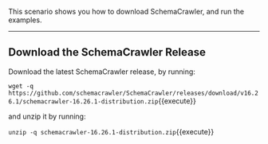 This scenario shows you how to download SchemaCrawler, and run the examples.

-----

## Download the SchemaCrawler Release
Download the latest SchemaCrawler release, by running:

`wget -q  https://github.com/schemacrawler/SchemaCrawler/releases/download/v16.26.1/schemacrawler-16.26.1-distribution.zip`{{execute}}

and unzip it by running:

`unzip -q schemacrawler-16.26.1-distribution.zip`{{execute}}
